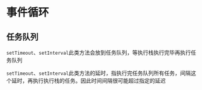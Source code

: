 # 事件循环

## 任务队列

`setTimeout`、`setInterval`此类方法会放到任务队列，等执行栈执行完毕再执行任务队列

`setTimeout`、`setInterval`此类方法的延时，指执行完任务队列所有任务，间隔这个延时，再执行执行栈的任务。因此时间间隔很可能超过指定的延迟